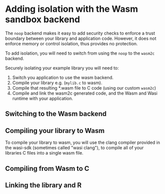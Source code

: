 # Adding isolation with the Wasm sandbox backend

The `noop` backend makes it easy to add security checks to enforce a trust
boundary between your library and application code. However, it does not enforce
memory or control isolation, thus provides no protection.

To add isolation, you will need to switch from using the `noop` to the `wasm2c`
backend.

Securely isolating your example library you will need to:

1. Switch you application to use the wasm backend.
2. Compile your library e.g. (`mylib.c` to wasm).
3. Compile that resulting *.wasm file to C code (using our custom `wasm2c`)
4. Compile and link the wasm2c generated code, and the Wasm and Wasi runtime
   with your application.

## Switching to the Wasm backend

## Compiling your library to Wasm

To compile your library to wasm, you will use the clang compiler provided in the
wasi-sdk (sometimes called "wasi clang"), to compile all of your libraries
C files into a single wasm file.

## Compiling from Wasm to C

## Linking the library and R



